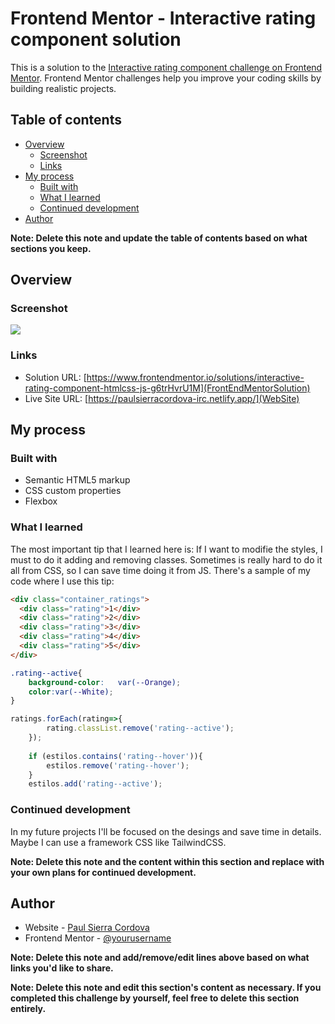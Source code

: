 # Frontend Mentor - Interactive rating component solution

This is a solution to the [Interactive rating component challenge on Frontend Mentor](https://www.frontendmentor.io/challenges/interactive-rating-component-koxpeBUmI). Frontend Mentor challenges help you improve your coding skills by building realistic projects. 

## Table of contents

- [Overview](#overview)
  - [Screenshot](#screenshot)
  - [Links](#links)
- [My process](#my-process)
  - [Built with](#built-with)
  - [What I learned](#what-i-learned)
  - [Continued development](#continued-development)
- [Author](#author)

**Note: Delete this note and update the table of contents based on what sections you keep.**

## Overview

### Screenshot

![](../images/screenshot.png)

### Links

- Solution URL: [https://www.frontendmentor.io/solutions/interactive-rating-component-htmlcss-js-g6trHvrU1M](FrontEndMentorSolution)
- Live Site URL: [https://paulsierracordova-irc.netlify.app/](WebSite)

## My process

### Built with

- Semantic HTML5 markup
- CSS custom properties
- Flexbox

### What I learned

The most important tip that I learned here is:
If I want to modifie the styles, I must to do it adding and removing classes. Sometimes is really hard to do it all from CSS, so I can save time doing it from JS.
There's a sample of my code where I use this tip:

```html
<div class="container_ratings">
  <div class="rating">1</div>
  <div class="rating">2</div>
  <div class="rating">3</div>
  <div class="rating">4</div>
  <div class="rating">5</div>
</div>
```
```css
.rating--active{
    background-color:   var(--Orange);
    color:var(--White);
} 
```


```js
ratings.forEach(rating=>{
        rating.classList.remove('rating--active');
    });
       
    if (estilos.contains('rating--hover')){
        estilos.remove('rating--hover');
    }
    estilos.add('rating--active');
```
### Continued development

In my future projects I'll be focused on the desings and save time in details. Maybe I can use a framework CSS like TailwindCSS.

**Note: Delete this note and the content within this section and replace with your own plans for continued development.**

## Author

- Website - [Paul Sierra Cordova](https://paulsierracordova-irc.netlify.app/)
- Frontend Mentor - [@yourusername](https://www.frontendmentor.io/profile/yourusername)

**Note: Delete this note and add/remove/edit lines above based on what links you'd like to share.**

**Note: Delete this note and edit this section's content as necessary. If you completed this challenge by yourself, feel free to delete this section entirely.**
